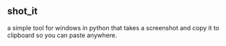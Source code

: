 ## shot_it

a simple tool for windows in python that takes a screenshot and copy it to clipboard so you can paste anywhere. 